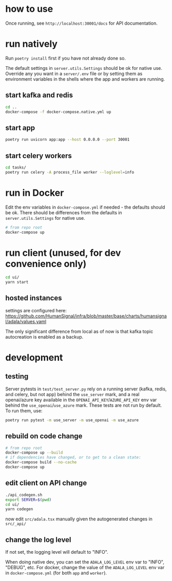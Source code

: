 # how to use

Once running, see `http://localhost:30001/docs` for API documentation.

# run natively

Run `poetry install` first if you have not already done so.

The default settings in `server.utils.Settings` should be ok for native use. Override any you want in a `server/.env` file or by setting them as environment variables in the shells where the app and workers are running.

## start kafka and redis

```bash
cd ..
docker-compose -f docker-compose.native.yml up
```

## start app

```bash
poetry run uvicorn app:app --host 0.0.0.0 --port 30001
```

## start celery workers

```bash
cd tasks/
poetry run celery -A process_file worker --loglevel=info
```

# run in Docker


Edit the env variables in `docker-compose.yml` if needed - the defaults should be ok. There should be differences from the defaults in `server.utils.Settings` for native use.

```bash
# from repo root
docker-compose up
```

# run client (unused, for dev convenience only)

```bash
cd ui/
yarn start
```

## hosted instances

settings are configured here: https://github.com/HumanSignal/infra/blob/master/base/charts/humansignal/adala/values.yaml

The only significant difference from local as of now is that kafka topic autocreation is enabled as a backup.

# development


## testing

Server pytests in `test/test_server.py` rely on a running server (kafka, redis, and celery, but not app) behind the `use_server` mark, and a real openai/azure key available in the `OPENAI_API_KEY`/`AZURE_API_KEY` env var behind the `use_openai`/`use_azure` mark. These tests are not run by default. To run them, use:
```bash
poetry run pytest -m use_server -m use_openai -m use_azure
```

## rebuild on code change

```bash
# from repo root
docker-compose up --build
# if dependencies have changed, or to get to a clean state:
docker-compose build --no-cache
docker-compose up
```

## edit client on API change

```bash
./api_codegen.sh
export SERVER=$(pwd)
cd ui/
yarn codegen
```
now edit `src/adala.tsx` manually given the autogenerated changes in `src/_api/`

## change the log level

If not set, the logging level will default to "INFO".

When doing native dev, you can set the `ADALA_LOG_LEVEL` env var to "INFO", "DEBUG", etc. For docker, change the value of the `ADALA_LOG_LEVEL` env var in `docker-compose.yml` (for both `app` and `worker`).
